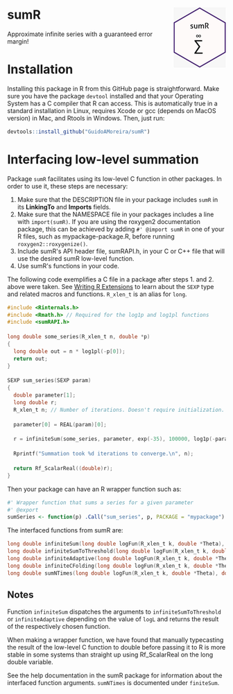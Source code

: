 # sumR <img src='man/figures/logo.jpeg' align="right" height="139" />

Approximate infinite series with a guaranteed error margin!

# Installation
Installing this package in R from this GitHub page is straightforward. Make sure you have the package `devtool` installed and that your Operating System has a C compiler that R can access. This is automatically true in a standard installation in Linux, requires Xcode or gcc (depends on MacOS version) in Mac, and Rtools in Windows. Then, just run:

```R
devtools::install_github("GuidoAMoreira/sumR")
```

# Interfacing low-level summation

Package `sumR` facilitates using its low-level C function in other packages. In order to use it, these steps are necessary:

1. Make sure that the DESCRIPTION file in your package includes `sumR` in its **LinkingTo** and **Imports** fields.
2. Make sure that the NAMESPACE file in your packages includes a line with `import(sumR)`. If you are using the roxygen2 documentation package, this can be achieved by adding `#' @import sumR` in one of your R files, such as mypackage-package.R, before running `roxygen2::roxygenize()`.
3. Include sumR's API header file, sumRAPI.h, in your C or C++ file that will use the desired sumR low-level function.
4. Use sumR's functions in your code.

The following code exemplifies a C file in a package after steps 1. and 2. above were taken. See [Writing R Extensions](https://cran.r-project.org/doc/manuals/r-release/R-exts.html) to learn about the `SEXP` type and related macros and functions. `R_xlen_t` is an alias for `long`.

```C
#include <Rinternals.h>
#include <Rmath.h> // Required for the log1p and log1pl functions
#include <sumRAPI.h>

long double some_series(R_xlen_t n, double *p)
{
  long double out = n * log1pl(-p[0]);
  return out;
}

SEXP sum_series(SEXP param)
{
  double parameter[1];
  long double r;
  R_xlen_t n; // Number of iterations. Doesn't require initialization.

  parameter[0] = REAL(param)[0];

  r = infiniteSum(some_series, parameter, exp(-35), 100000, log1p(-parameter[0]), 0, &n);
  
  Rprintf("Summation took %d iterations to converge.\n", n);
  
  return Rf_ScalarReal((double)r);
}

```

Then your package can have an R wrapper function such as:

```R
#' Wrapper function that sums a series for a given parameter
#' @export
sumSeries <- function(p) .Call("sum_series", p, PACKAGE = "mypackage")
```

The interfaced functions from sumR are:

```C
long double infiniteSum(long double logFun(R_xlen_t k, double *Theta), double *params, double eps, R_xlen_t maxIter, double logL, R_xlen_t n0, R_xlen_t* n);
long double infiniteSumToThreshold(long double logFun(R_xlen_t k, double *Theta), double *params, double eps, R_xlen_t maxIter, R_xlen_t n0, R_xlen_t* n);
long double infiniteAdaptive(long double logFun(R_xlen_t k, double *Theta), double *params, double eps, R_xlen_t maxIter, double logL, R_xlen_t n0, R_xlen_t* n);
long double infiniteCFolding(long double logFun(R_xlen_t k, double *Theta), double *params, double eps, R_xlen_t maxIter, R_xlen_t n0, R_xlen_t* n, R_xlen_t c, R_xlen_t N_start);
long double sumNTimes(long double logFun(R_xlen_t k, double *Theta), double *params, R_xlen_t n, R_xlen_t n0);
```

## Notes
Function `infiniteSum` dispatches the arguments to `infiniteSumToThreshold` or `infiniteAdaptive` depending on the value of `logL` and returns the result of the respectively chosen function.

When making a wrapper function, we have found that manually typecasting the result of the low-level C function to double before passing it to R is more stable in some systems than straight up using Rf_ScalarReal on the long double variable.

See the help documentation in the sumR package for information about the interfaced function arguments. `sumNTimes` is documented under `finiteSum`.
